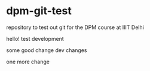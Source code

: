 # dpm-git-test
repository to test out git for the DPM course at IIIT Delhi

hello! test development


some good change
dev changes


one more change
